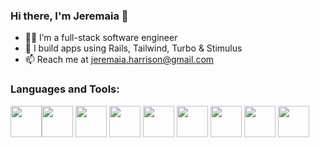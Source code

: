### Hi there, I'm Jeremaia 👋

- 👨‍💻 I’m a full-stack software engineer
- 🚀 I build apps using Rails, Tailwind, Turbo & Stimulus
- 📫 Reach me at jeremaia.harrison@gmail.com 


### Languages and Tools:
<img src="https://user-images.githubusercontent.com/67600675/111355317-27b3de80-867f-11eb-8c9e-315a486ec78f.jpg" height="50"><img src="https://user-images.githubusercontent.com/67600675/111355319-27b3de80-867f-11eb-8340-163b2ff74142.jpg" height="50">
<img src="https://user-images.githubusercontent.com/67600675/111355321-284c7500-867f-11eb-874b-d6c1c2215d06.jpg" height="50">
<img src="https://user-images.githubusercontent.com/67600675/111355294-25518480-867f-11eb-9e95-f18d6b642f23.jpg" height="50">
<img src="https://user-images.githubusercontent.com/67600675/111355298-25ea1b00-867f-11eb-9b86-fef94cd56f95.jpg" height="50">
<img src="https://user-images.githubusercontent.com/67600675/111355302-25ea1b00-867f-11eb-9d44-b53be014c8a5.jpg" height="50">
<img src="https://user-images.githubusercontent.com/67600675/111355304-2682b180-867f-11eb-8111-f90934fc9083.jpg" height="50">
<img src="https://user-images.githubusercontent.com/67600675/111355314-271b4800-867f-11eb-95f4-75509e36d3b4.jpg" height="50">
<img src="https://user-images.githubusercontent.com/67600675/111355316-271b4800-867f-11eb-88ef-ae4529e398ff.jpg" height="50">





<!--
**JHarrison89/JHarrison89** is a ✨ _special_ ✨ repository because its `README.md` (this file) appears on your GitHub profile.

Here are some ideas to get you started:

- 🔭 I’m currently working on ...
- 🌱 I’m currently learning ...
- 👯 I’m looking to collaborate on ...
- 🤔 I’m looking for help with ...
- 💬 Ask me about ...
- 📫 How to reach me: jeremaia.harrison@gmail.com 
- 😄 Pronouns: ...
- ⚡ Fun fact: ...
-->

